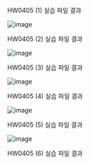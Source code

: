 
HW0405 (1) 실습 파일 결과

![image](https://github.com/drawarepair/React/assets/102895287/e78490cd-2835-4fa0-bcd0-5bda6168f2c0)


HW0405 (2) 실습 파일 결과

![image](https://github.com/drawarepair/React/assets/102895287/67923652-8d7a-4cd7-a24e-e6d283eb2b8c)


HW0405 (3) 실습 파일 결과

![image](https://github.com/drawarepair/React/assets/102895287/a08240a2-ef05-4d88-a412-bfc4673b621a)

HW0405 (4) 실습 파일 결과

![image](https://github.com/drawarepair/React/assets/102895287/108e6243-98f4-4541-b867-6129ae2626e7)

HW0405 (5) 실습 파일 결과

![image](https://github.com/drawarepair/React/assets/102895287/a87f0d8b-58db-4f1e-a382-98ac8ebb7bf2)

HW0405 (6) 실습 파일 결과

